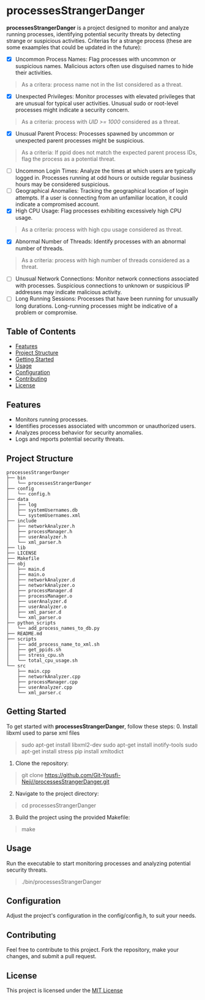 # processesStrangerDanger

**processesStrangerDanger** is a project designed to monitor and analyze running processes, identifying potential security threats by detecting strange or suspicious activities.
Criterias for a strange process (these are some exaamples that could be updated in the future):

- [x] Uncommon Process Names:
Flag processes with uncommon or suspicious names. Malicious actors often use disguised names to hide their activities.
> As a critera: process name not in the list considered as a threat.
- [x] Unexpected Privileges:
Monitor processes with elevated privileges that are unusual for typical user activities. Unusual sudo or root-level processes might indicate a security concern.
> As a criteria: process with *UID >= 1000* considered as a threat.
- [x] Unusual Parent Process:
Processes spawned by uncommon or unexpected parent processes might be suspicious.
> As a criteria: If ppid does not match the expected parent process IDs, flag the process as a potential threat.
- [ ] Uncommon Login Times:
Analyze the times at which users are typically logged in. Processes running at odd hours or outside regular business hours may be considered suspicious.
- [ ] Geographical Anomalies:
Tracking the geographical location of login attempts. If a user is connecting from an unfamiliar location, it could indicate a compromised account.
- [x] High CPU Usage:
Flag processes exhibiting excessively high CPU usage.
> As a criteria: process with high cpu usage considered as threat.
- [x] Abnormal Number of Threads:
Identify processes with an abnormal number of threads.
> As a criteria: process with high number of threads considered as a threat.
- [ ] Unusual Network Connections:
Monitor network connections associated with processes. Suspicious connections to unknown or suspicious IP addresses may indicate malicious activity.
- [ ] Long Running Sessions:
Processes that have been running for unusually long durations. Long-running processes might be indicative of a problem or compromise.

## Table of Contents

- [Features](#features)
- [Project Structure](#project-structure)
- [Getting Started](#getting-started)
- [Usage](#usage)
- [Configuration](#configuration)
- [Contributing](#contributing)
- [License](#license)

## Features

- Monitors running processes.
- Identifies processes associated with uncommon or unauthorized users.
- Analyzes process behavior for security anomalies.
- Logs and reports potential security threats.

## Project Structure
```
processesStrangerDanger
├── bin
│   └── processesStrangerDanger
├── config
│   └── config.h
├── data
│   ├── log
│   ├── systemUsernames.db
│   └── systemUsernames.xml
├── include
│   ├── networkAnalyzer.h
│   ├── processManager.h
│   ├── userAnalyzer.h
│   └── xml_parser.h
├── lib
├── LICENSE
├── Makefile
├── obj
│   ├── main.d
│   ├── main.o
│   ├── networkAnalyzer.d
│   ├── networkAnalyzer.o
│   ├── processManager.d
│   ├── processManager.o
│   ├── userAnalyzer.d
│   ├── userAnalyzer.o
│   ├── xml_parser.d
│   └── xml_parser.o
├── python_scripts
│   └── add_process_names_to_db.py
├── README.md
├── scripts
│   ├── add_process_name_to_xml.sh
│   ├── get_ppids.sh
│   ├── stress_cpu.sh
│   └── total_cpu_usage.sh
└── src
    ├── main.cpp
    ├── networkAnalyzer.cpp
    ├── processManager.cpp
    ├── userAnalyzer.cpp
    └── xml_parser.c
```
## Getting Started

To get started with **processesStrangerDanger**, follow these steps:
0. Install libxml used to parse xml files
> sudo apt-get install libxml2-dev
> sudo apt-get install inotify-tools
> sudo apt-get install stress
> pip install xmltodict 

1. Clone the repository:

> git clone https://github.com/Git-Yousfi-Neji//processesStrangerDanger.git

2. Navigate to the project directory: 
> cd processesStrangerDanger

3. Build the project using the provided Makefile:
> make

## Usage

Run the executable to start monitoring processes and analyzing potential security threats.

> ./bin/processesStrangerDanger

## Configuration
Adjust the project's configuration in the config/config.h, to suit your needs.

## Contributing
Feel free to contribute to this project. Fork the repository, make your changes, and submit a pull request.

## License
This project is licensed under the [MIT License](LICENSE)
